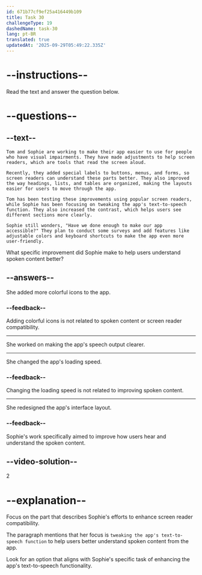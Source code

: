 ```yaml
---
id: 671b77cf9ef25a416449b109
title: Task 30
challengeType: 19
dashedName: task-30
lang: pt-BR
translated: true
updatedAt: '2025-09-29T05:49:22.335Z'
---
```


<!-- READING -->

# --instructions--

Read the text and answer the question below.

# --questions--

## --text--

`Tom and Sophie are working to make their app easier to use for people who have visual impairments. They have made adjustments to help screen readers, which are tools that read the screen aloud.`

`Recently, they added special labels to buttons, menus, and forms, so screen readers can understand these parts better. They also improved the way headings, lists, and tables are organized, making the layouts easier for users to move through the app.`

`Tom has been testing these improvements using popular screen readers, while Sophie has been focusing on tweaking the app's text-to-speech function. They also increased the contrast, which helps users see different sections more clearly.`

`Sophie still wonders, "Have we done enough to make our app accessible?" They plan to conduct some surveys and add features like adjustable colors and keyboard shortcuts to make the app even more user-friendly.`

What specific improvement did Sophie make to help users understand spoken content better?

## --answers--

She added more colorful icons to the app.

### --feedback--

Adding colorful icons is not related to spoken content or screen reader compatibility.

---

She worked on making the app's speech output clearer.

---

She changed the app's loading speed.

### --feedback--

Changing the loading speed is not related to improving spoken content.

---

She redesigned the app's interface layout.

### --feedback--

Sophie's work specifically aimed to improve how users hear and understand the spoken content.

## --video-solution--

2

# --explanation--

Focus on the part that describes Sophie's efforts to enhance screen reader compatibility.

The paragraph mentions that her focus is `tweaking the app's text-to-speech function` to help users better understand spoken content from the app.

Look for an option that aligns with Sophie's specific task of enhancing the app's text-to-speech functionality.

